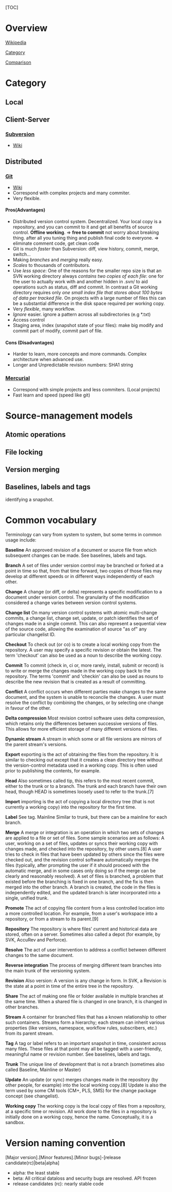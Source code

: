 [TOC]

# Overview

[Wikipedia](https://en.wikipedia.org/wiki/Revision_control)

[Category](https://en.wikipedia.org/wiki/List_of_revision_control_software)

[Comparison](https://en.wikipedia.org/wiki/Comparison_of_revision_control_software)

# Category
## Local


## Client-Server
### [Subversion](http://subversion.apache.org/)
- [Wiki](https://en.wikipedia.org/wiki/Apache_Subversion)


## Distributed
### [Git](http://git-scm.com/)
- [Wiki](https://en.wikipedia.org/wiki/Git_(software))
- Correspond with complex projects and many commiter.
- Very flexible.

#### Pros(Advantages)
- Distributed version control system. Decentralized. Your local copy is a repository, and you can commit to it and get all benefits of source control. **Offline working**. => **free to commit** not worry about breaking thing. after all you tuning thing and publish final code to everyone. => eliminate comment code, get clean code
- Git is much *faster* than Subversion: diff, view history, commit, merge, switch...
- Making *branches* and *merging* really easy.
- *Scales* to thousands of contributors.
- Use *less space*: One of the reasons for the smaller repo size is that an SVN working directory always *contains two copies of each file*: one for the user to actually work with and another hidden in .svn/ to aid operations such as status, diff and commit. In contrast a Git working directory requires only *one small index file that stores about 100 bytes of data per tracked file*. On projects with a large number of files this can be a substantial difference in the disk space required per working copy.
- Very *flexible*, many workflow.
- *Ignore* easier. ignore a pattern across all subdirectories (e.g *.txt)
- Access control
- Staging area, index (snapshot state of your files): make big modify and commit part of modify, commit part of file.

#### Cons (Disadvantages)
- Harder to learn, more concepts and more commands. Complex architecture when advanced use.
- Longer and Unpredictable revision numbers: SHA1 string

### [Mercurial](http://mercurial.selenic.com/)
- Correspond with simple projects and less commiters. (Local projects)
- Fast learn and speed (speed like git)

# Source-management models
## Atomic operations

## File locking


## Version merging


## Baselines, labels and tags
identifying a snapshot.


# Common vocabulary
Terminology can vary from system to system, but some terms in common usage include:

**Baseline**
An approved revision of a document or source file from which subsequent changes can be made. See baselines, labels and tags.

**Branch**
A set of files under version control may be branched or forked at a point in time so that, from that time forward, two copies of those files may develop at different speeds or in different ways independently of each other.

**Change**
A change (or diff, or delta) represents a specific modification to a document under version control. The granularity of the modification considered a change varies between version control systems.

**Change list**
On many version control systems with atomic multi-change commits, a change list, change set, update, or patch identifies the set of changes made in a single commit. This can also represent a sequential view of the source code, allowing the examination of source "as of" any particular changelist ID.

**Checkout**
To check out (or co) is to create a local working copy from the repository. A user may specify a specific revision or obtain the latest. The term 'checkout' can also be used as a noun to describe the working copy.

**Commit**
To commit (check in, ci or, more rarely, install, submit or record) is to write or merge the changes made in the working copy back to the repository. The terms 'commit' and 'checkin' can also be used as nouns to describe the new revision that is created as a result of committing.

**Conflict**
A conflict occurs when different parties make changes to the same document, and the system is unable to reconcile the changes. A user must resolve the conflict by combining the changes, or by selecting one change in favour of the other.

**Delta compression**
Most revision control software uses delta compression, which retains only the differences between successive versions of files. This allows for more efficient storage of many different versions of files.

**Dynamic stream**
A stream in which some or all file versions are mirrors of the parent stream's versions.

**Export**
exporting is the act of obtaining the files from the repository. It is similar to checking out except that it creates a clean directory tree without the version-control metadata used in a working copy. This is often used prior to publishing the contents, for example.

**Head**
Also sometimes called tip, this refers to the most recent commit, either to the trunk or to a branch. The trunk and each branch have their own head, though HEAD is sometimes loosely used to refer to the trunk.[7]

**Import**
importing is the act of copying a local directory tree (that is not currently a working copy) into the repository for the first time.

**Label**
See tag.
Mainline 
Similar to trunk, but there can be a mainline for each branch.

**Merge**
A merge or integration is an operation in which two sets of changes are applied to a file or set of files. Some sample scenarios are as follows:
A user, working on a set of files, updates or syncs their working copy with changes made, and checked into the repository, by other users.[8]
A user tries to check in files that have been updated by others since the files were checked out, and the revision control software automatically merges the files (typically, after prompting the user if it should proceed with the automatic merge, and in some cases only doing so if the merge can be clearly and reasonably resolved).
A set of files is branched, a problem that existed before the branching is fixed in one branch, and the fix is then merged into the other branch.
A branch is created, the code in the files is independently edited, and the updated branch is later incorporated into a single, unified trunk.

**Promote**
The act of copying file content from a less controlled location into a more controlled location. For example, from a user's workspace into a repository, or from a stream to its parent.[9]

**Repository**
The repository is where files' current and historical data are stored, often on a server. Sometimes also called a depot (for example, by SVK, AccuRev and Perforce).

**Resolve**
The act of user intervention to address a conflict between different changes to the same document.

**Reverse integration**
The process of merging different team branches into the main trunk of the versioning system.

**Revision**
Also version: A version is any change in form. In SVK, a Revision is the state at a point in time of the entire tree in the repository.

**Share**
The act of making one file or folder available in multiple branches at the same time. When a shared file is changed in one branch, it is changed in other branches.

**Stream**
A container for branched files that has a known relationship to other such containers. Streams form a hierarchy; each stream can inherit various properties (like versions, namespace, workflow rules, subscribers, etc.) from its parent stream.

**Tag**
A tag or label refers to an important snapshot in time, consistent across many files. These files at that point may all be tagged with a user-friendly, meaningful name or revision number. See baselines, labels and tags.

**Trunk**
The unique line of development that is not a branch (sometimes also called Baseline, Mainline or Master)

**Update**
An update (or sync) merges changes made in the repository (by other people, for example) into the local working copy.[8] Update is also the term used by some CM tools (CM+, PLS, SMS) for the change package concept (see changelist).

**Working copy**
The working copy is the local copy of files from a repository, at a specific time or revision. All work done to the files in a repository is initially done on a working copy, hence the name. Conceptually, it is a sandbox.

# Version naming convention
[Major version].[Minor features].[Minor bugs]-[release candidate(rc)|beta|alpha]

- alpha: the least stable
- beta: All critical dataloss and security bugs are resolved. API frozen
- release candidates (rc): nearly stable code